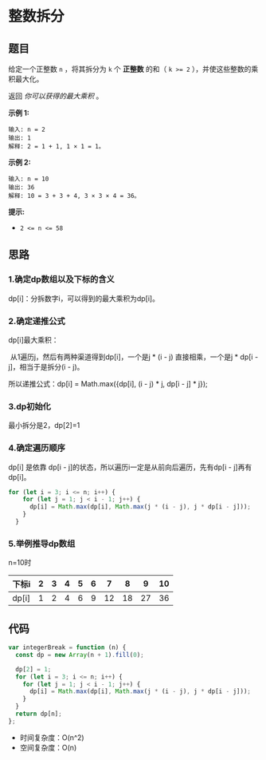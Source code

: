 # 整数拆分

## 题目

给定一个正整数 `n` ，将其拆分为 `k` 个 **正整数** 的和（ `k >= 2` ），并使这些整数的乘积最大化。

返回 *你可以获得的最大乘积* 。

**示例 1:**

```
输入: n = 2
输出: 1
解释: 2 = 1 + 1, 1 × 1 = 1。
```

**示例 2:**

```
输入: n = 10
输出: 36
解释: 10 = 3 + 3 + 4, 3 × 3 × 4 = 36。
```

**提示:**

- `2 <= n <= 58`

## 思路

### 1.确定dp数组以及下标的含义

dp[i]：分拆数字i，可以得到的最大乘积为dp[i]。

### 2.确定递推公式

dp[i]最大乘积：

​	从1遍历j，然后有两种渠道得到dp[i]，一个是j * (i - j) 直接相乘，一个是j * dp[i - j]，相当于是拆分(i - j)。

所以递推公式：dp[i] = Math.max({dp[i], (i - j) * j, dp[i - j] * j});

### 3.dp初始化

最小拆分是2，dp[2]=1

### 4.确定遍历顺序

dp[i] 是依靠 dp[i - j]的状态，所以遍历i一定是从前向后遍历，先有dp[i - j]再有dp[i]。

~~~js
for (let i = 3; i <= n; i++) {
    for (let j = 1; j < i - 1; j++) {
      dp[i] = Math.max(dp[i], Math.max(j * (i - j), j * dp[i - j]));
    }
  }
~~~

### 5.举例推导dp数组

n=10时

| 下标i | 2    | 3    | 4    | 5    | 6    | 7    | 8    | 9    | 10   |
| ----- | ---- | ---- | ---- | ---- | ---- | ---- | ---- | ---- | ---- |
| dp[i] | 1    | 2    | 4    | 6    | 9    | 12   | 18   | 27   | 36   |

## 代码

~~~js
var integerBreak = function (n) {
  const dp = new Array(n + 1).fill(0);

  dp[2] = 1;
  for (let i = 3; i <= n; i++) {
    for (let j = 1; j < i - 1; j++) {
      dp[i] = Math.max(dp[i], Math.max(j * (i - j), j * dp[i - j]));
    }
  }
  return dp[n];
};
~~~

- 时间复杂度：O(n^2)
- 空间复杂度：O(n)